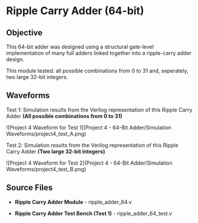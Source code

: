 # Ripple Carry Adder (64-bit)

## Objective

This 64-bit adder was designed using a structural gate-level implementation of many full adders linked together into a ripple-carry adder design. 

This module tested: all possible combinations from 0 to 31 and, seperately, two large 32-bit integers. 

## Waveforms

Test 1: Simulation results from the Verilog representation of this Ripple Carry Adder **(All possible combinations from 0 to 31)**

![Project 4 Waveform for Test 1](Project 4 - 64-Bit Adder/Simulation Waveforms/project4_test_A.png)

Test 2: Simulation results from the Verilog representation of this Ripple Carry Adder **(Two large 32-bit integers)**

![Project 4 Waveform for Test 2](Project 4 - 64-Bit Adder/Simulation Waveforms/project4_test_B.png)

## Source Files

- **Ripple Carry Adder Module** - ripple_adder_64.v
- **Ripple Carry Adder Test Bench (Test 1)** - ripple_adder_64_test.v
